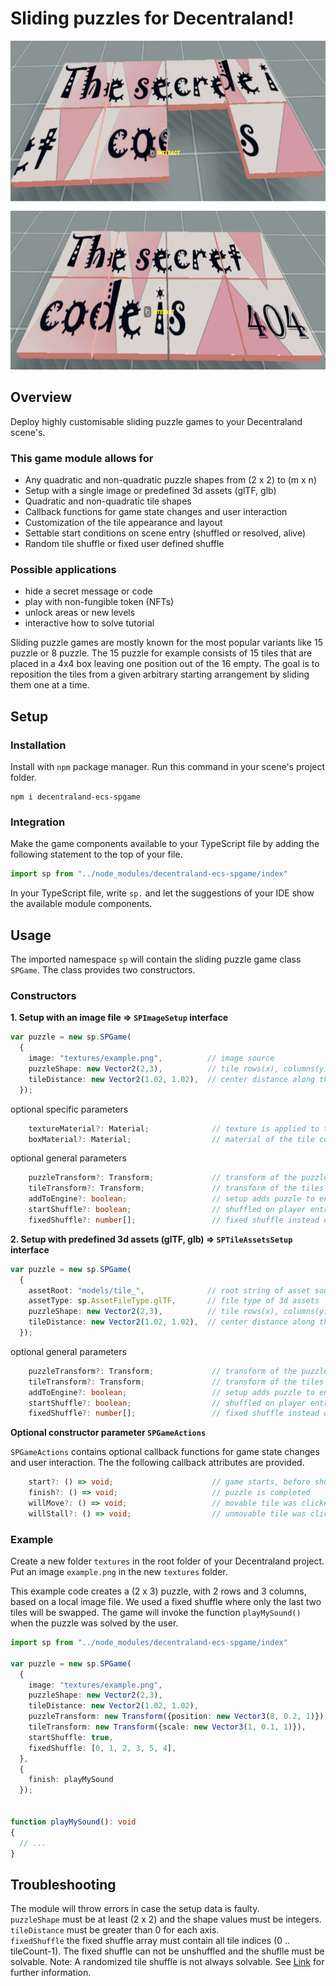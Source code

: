 # Sliding puzzles for Decentraland!

![](https://github.com/skorpsim/decentraland-ecs-spgame/raw/master/images/spgame.png)

## Overview

Deploy highly customisable sliding puzzle games to your Decentraland scene's.  

### This game module allows for  

* Any quadratic and non-quadratic puzzle shapes from (2 x 2) to (m x n)
* Setup with a single image or predefined 3d assets (glTF, glb)
* Quadratic and non-quadratic tile shapes
* Callback functions for game state changes and user interaction
* Customization of the tile appearance and layout
* Settable start conditions on scene entry (shuffled or resolved, alive)
* Random tile shuffle or fixed user defined shuffle  

### Possible applications

* hide a secret message or code
* play with non-fungible token (NFTs)
* unlock areas or new levels
* interactive how to solve tutorial

Sliding puzzle games are mostly known for the most popular variants like 15 puzzle or 8 puzzle. The 15 puzzle for example consists of 15 tiles that are placed in a 4x4 box leaving one position out of the 16 empty. The goal is to reposition the tiles from a given arbitrary starting arrangement by sliding them one at a time.

## Setup

### Installation

Install with `npm` package manager. Run this command in your scene's project folder.

```
npm i decentraland-ecs-spgame
```

### Integration

Make the game components available to your TypeScript file by adding the following statement to the top of your file.  

```ts
import sp from "../node_modules/decentraland-ecs-spgame/index"
```

In your TypeScript file, write `sp.` and let the suggestions of your IDE show the available module components.

## Usage

The imported namespace `sp` will contain the sliding puzzle game class  `SPGame`. The class provides two constructors.

### Constructors

**1. Setup with an image file => `SPImageSetup` interface**

```ts
var puzzle = new sp.SPGame(
  {
    image: "textures/example.png",          // image source
    puzzleShape: new Vector2(2,3),          // tile rows(x), columns(y)
    tileDistance: new Vector2(1.02, 1.02),  // center distance along the x and y axis
  });
```

optional specific parameters

```ts
    textureMaterial?: Material;              // texture is applied to this material
    boxMaterial?: Material;                  // material of the tile corpus
```

optional general parameters

```ts
    puzzleTransform?: Transform;             // transform of the puzzle entity
    tileTransform?: Transform;               // transform of the tiles
    addToEngine?: boolean;                   // setup adds puzzle to engine
    startShuffle?: boolean;                  // shuffled on player entry
    fixedShuffle?: number[];                 // fixed shuffle instead of randomized
```

**2. Setup with predefined 3d assets (glTF, glb) => `SPTileAssetsSetup` interface**

```ts
var puzzle = new sp.SPGame(
  {
    assetRoot: "models/tile_",              // root string of asset source
    assetType: sp.AssetFileType.glTF,       // file type of 3d assets
    puzzleShape: new Vector2(2,3),          // tile rows(x), columns(y)
    tileDistance: new Vector2(1.02, 1.02),  // center distance along the x and y axis
  });
```

optional general parameters

```ts
    puzzleTransform?: Transform;             // transform of the puzzle entity
    tileTransform?: Transform;               // transform of the tiles
    addToEngine?: boolean;                   // setup adds puzzle to engine
    startShuffle?: boolean;                  // shuffled on player entry
    fixedShuffle?: number[];                 // fixed shuffle instead of randomized
```

**Optional constructor parameter `SPGameActions`**

`SPGameActions` contains optional callback functions for game state changes and user interaction. The the following callback attributes are provided.

```ts
    start?: () => void;                      // game starts, before shuffling
    finish?: () => void;                     // puzzle is completed
    willMove?: () => void;                   // movable tile was clicked
    willStall?: () => void;                  // unmovable tile was clicked
```

### Example

Create a new folder `textures` in the root folder of your Decentraland project.  
Put an image `example.png` in the new `textures` folder.

This example code creates a (2 x 3) puzzle, with 2 rows and 3 columns, based on a local image file. We used a fixed shuffle where only the last two tiles will be swapped. The  game will invoke the function `playMySound()` when the puzzle was solved by the user.

```ts
import sp from "../node_modules/decentraland-ecs-spgame/index"

var puzzle = new sp.SPGame(
  {
    image: "textures/example.png",
    puzzleShape: new Vector2(2,3),
    tileDistance: new Vector2(1.02, 1.02),
    puzzleTransform: new Transform({position: new Vector3(8, 0.2, 1)}),
    tileTransform: new Transform({scale: new Vector3(1, 0.1, 1)}),
    startShuffle: true,
    fixedShuffle: [0, 1, 2, 3, 5, 4],
  },
  {
    finish: playMySound
  });


function playMySound(): void
{ 
  // ...
}
```

## Troubleshooting

The module will throw errors in case the setup data is faulty.  
`puzzleShape` must be at least (2 x 2) and the shape values must be integers.  
`tileDistance` must be greater than 0 for each axis.  
`fixedShuffle` the fixed shuffle array must contain all tile indices (0 .. tileCount-1). The fixed shuffle can not be unshuffled and the shuflle must be solvable. Note: A randomized tile shuffle is not always solvable. See [Link](http://kevingong.com/Math/SixteenPuzzle.html#proof) for further information.
